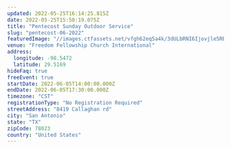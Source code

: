 ```yaml
---
updated: 2022-05-25T16:14:25.815Z
date: 2022-05-25T15:50:19.075Z
title: "Pentecost Sunday Outdoor Service"
slug: "pentecost-06-2022"
featuredImage: "//images.ctfassets.net/vfgh62eq5a4k/3dULbRNI6Ijovjle5RBJNS/62c11f966ffe6e19bcdaaabf41ba0857/pentecost-2022-post-background-only__1_.jpg"
venue: "Freedom Fellowship Church International"
address:
  longitude: -98.5472
  latitude: 29.5169
hideFaq: true
freeEvent: true
startDate: 2022-06-05T14:00:00.000Z
endDate: 2022-06-05T17:30:00.000Z
timezone: "CST"
registrationType: "No Registration Required"
streetAddress: "8419 Callaghan rd"
city: "San Antonio"
state: "TX"
zipCode: 78023
country: "United States"
---
```

